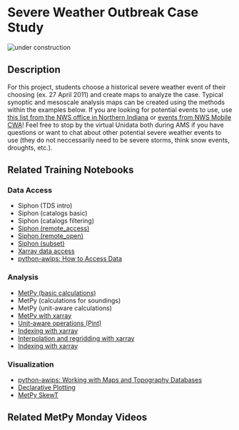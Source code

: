 Severe Weather Outbreak Case Study
==================================

![under construction](https://images2.minutemediacdn.com/image/upload/c_fit,f_auto,fl_lossy,q_auto,w_728/v1555999902/shape/mentalfloss/under_construction1_0.gif?itok=Pn9g_wu6)

## Description

For this project, students choose a historical severe weather event of their choosing (ex. 27 April 2011) and create maps to analyze the case. Typical synoptic and mesoscale analysis maps can be created using the methods within the examples below. If you are looking for potential events to use, use [this list from the NWS office in Northern Indiana](https://www.weather.gov/iwx/decade_weather_2010_2019) or [events from NWS Mobile CWA](https://www.weather.gov/mob/events)! Feel free to stop by the virtual Unidata both during AMS if you have questions or want to chat about other potential severe weather events to use (they do not neccessarily need to be severe storms, think snow events, droughts, etc.).

## Related Training Notebooks

### Data Access
* Siphon (TDS intro)
* Siphon (catalogs basic)
* Siphon (catalogs filtering)
* [Siphon (remote_access)](https://nbviewer.jupyter.org/github/Unidata/pyaos-ams-2021/blob/master/notebooks/dataAccess/siphon-RemoteAccess.ipynb)
* [Siphon (remote_open)](https://nbviewer.jupyter.org/github/Unidata/pyaos-ams-2021/blob/master/notebooks/dataAccess/siphon-RemoteOpen.ipynb)
* [Siphon (subset)](https://nbviewer.jupyter.org/github/Unidata/pyaos-ams-2021/blob/master/notebooks/dataAccess/siphon-Subset.ipynb)
* [Xarray data access](https://nbviewer.jupyter.org/github/Unidata/pyaos-ams-2021/blob/master/notebooks/dataAccess/xarray_data_access.ipynb)
* [python-awips: How to Access Data](https://nbviewer.jupyter.org/github/Unidata/pyaos-ams-2021/blob/master/notebooks/dataAccess/python-awips-HowToAccessData.ipynb)

### Analysis
* [MetPy (basic calculations)](https://nbviewer.jupyter.org/github/Unidata/pyaos-ams-2021/blob/master/notebooks/analysis/metpy_basics.ipynb)
* MetPy (calculations for soundings)
* MetPy (unit-aware calculations)
* [MetPy with xarray](https://nbviewer.jupyter.org/github/Unidata/pyaos-ams-2021/blob/master/notebooks/analysis/metpy_and_xarray.ipynb)
* [Unit-aware operations (Pint)](https://nbviewer.jupyter.org/github/Unidata/pyaos-ams-2021/blob/master/notebooks/analysis/units.ipynb)
* [Indexing with xarray](https://nbviewer.jupyter.org/github/Unidata/pyaos-ams-2021/blob/master/notebooks/analysis/xarray_indexing.ipynb)
* [Interpolation and regridding with xarray](https://nbviewer.jupyter.org/github/Unidata/pyaos-ams-2021/blob/master/notebooks/analysis/xarray_interpolation.ipynb)
* [Indexing with xarray](https://nbviewer.jupyter.org/github/Unidata/pyaos-ams-2021/blob/master/notebooks/analysis/xarray_indexing.ipynb)

### Visualization
* [python-awips: Working with Maps and Topography Databases](https://nbviewer.jupyter.org/github/Unidata/pyaos-ams-2021/blob/master/notebooks/visualization/python-awips-WorkingWithMapsTopoDatabases.ipynb)
* [Declarative Plotting](https://nbviewer.jupyter.org/github/Unidata/pyaos-ams-2021/blob/master/notebooks/visualization/Declarative-Example.ipynb)
* [MetPy SkewT](https://nbviewer.jupyter.org/github/Unidata/pyaos-ams-2021/blob/master/notebooks/visualization/MetPy-SkewT.ipynb)

## Related MetPy Monday Videos
